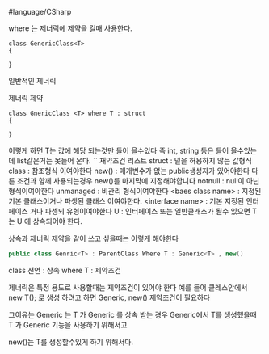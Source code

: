 #language/CSharp 

where 는 제너릭에 제약을 걸때 사용한다.

```CSharp
class GenericClass<T>
{

}
```
일반적인 제너릭

제너릭 제약
```CSharp
class GnericClass <T> where T : struct
{

}
```

이렇게 하면 T는 값에 해당 되는것만 들어 올수있다 즉 
int, string 등은 들어 올수있는데
list같은거는 못들어 온다.
``
재약조건 리스트
struct : 널을 허용하지 않는 값형식
class :  참조형식 이여야한다
new() : 매개변수가 없는 public생성자가 있어야한다 다른 조건과 함께 사용되는경우 new()를 마지막에 지정해야합니다
notnull : null이 아닌 형식이여야한다
unmanaged : 비관리 형식이여야한다
\<baes class name> : 지정된 기본 클래스이거나 파생된 클래스 이여야한다.
\<interface name> : 기본 지정된 인터페이스 거나 파셍되 유형이여야한다
U : 인터페이스 또는 일반클래스가 될수 있으면 T는 U 에 상속되어야 한다.


상속과 제너릭 제약을 같이 쓰고 싶을때는 이렇게 해야한다
```csharp
public class Genric<T> : ParentClass Where T : Generic<T> , new()
```
class 선언 : 상속 where T : 제약조건


제너릭은 특정 용도로 사용할때는 제약조건이 있어야 한다
예를 들어
클레스안에서  new T(); 로 생성 하려고 하면 Generic<T>, new() 제약조건이 필요하다

그이유는
Generic<T> 는  T 가 Generic<T> 를 상속 받는 경우
Generic<T>에서 T를 생성했을때 T 가 Generic<T> 기능을 사용하기 위해서고

new()는 T를 생성할수있게 하기 위해서다.